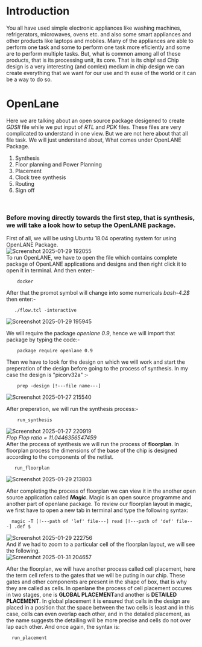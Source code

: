 # Introduction
You all have used simple electronic appliances like washing machines, refrigerators, microwaves, ovens etc. and also some smart appliances and other products like laptops and mobiles. Many of the appliances are able to perform one task and some to perform one task more eficiently and some are to perform multiple tasks. But, what is common among all of these products, that is its processing unit, its core. That is its chip!
ssd 
Chip design is a very interesting (and comlex) medium in chip design we can create everything that we want for our use and th euse of the world or it can be a way to do so.
# OpenLane
Here we are talking about an open source package desigened to create *GDSII* file while we put input of *RTL* and *PDK* files. These files are very complicated to understand in one view. But we are not here about that all file task. We will just understand about, What comes under OpenLANE Package.<br>
1. Synthesis
2. Floor planning and Power Planning
3. Placement
4. Clock tree synthesis
5. Routing
6. Sign off
<br>

### Before moving directly towards the first step, that is synthesis, we will take a look how to setup the OpenLANE package.
First of all, we will be using Ubuntu 18.04 operating system for using OpenLANE Package. <br>
![Screenshot 2025-01-29 192055](https://github.com/user-attachments/assets/ebea5fab-e6fe-44ac-864a-a6f23edf28cc)
<br>
To run OpenLANE, we have to open the file which contains complete package of OpenLANE applications and designs and then right click it to open it in terminal. And then enter:- <br>
```
    docker
```
After that the promot symbol will change into some numericals *bash-4.2$* then enter:-
```
   ./flow.tcl -interactive
```
![Screenshot 2025-01-29 195945](https://github.com/user-attachments/assets/fdc066a3-371a-43a2-923c-f0ee2119c7d9)

We will require the package <i>openlane 0.9</i>, hence we will import that package by typing the code:-
```
    package require openlane 0.9
```
Then we have to look for the design on which we will work and start the preperation of the design before going to the process of synthesis. In my case the design is "picorv32a" :-
```
    prep -design [!---file name---]
```
![Screenshot 2025-01-27 215540](https://github.com/user-attachments/assets/df5ef9c5-7184-427d-9d5c-48ec9bc5cf2d)

After preperation, we will run the synthesis process:-
```
    run_synthesis
```
![Screenshot 2025-01-27 220919](https://github.com/user-attachments/assets/63bd6252-8e16-4bb4-88c4-341d6cedc50d) <br>
<i>Flop Flop ratio = 11.0446356547459</i> <br>
After the process of synthesis we will run the process of **floorplan**. In floorplan process the dimensions of the base of the chip is designed according to the components of the netlist. 
```
   run_floorplan
```
![Screenshot 2025-01-29 213803](https://github.com/user-attachments/assets/e575ddfd-8f3c-40cf-bd61-a85b62bd3ba9)


After completing the process of floorplan we can view it in the another open source application called ***Magic***. Magic is an open source programme and another part of openlane package. To review our floorplan layout in magic, we first have to open a new tab in terminal and type the following syntax:
```
  magic -T [!---path of 'lef' file---] read [!---path of 'def' file---] .def $
```
![Screenshot 2025-01-29 222756](https://github.com/user-attachments/assets/811db2b9-7f80-4550-a956-12006bd61538) <br>
And if we had to zoom to a particular cell of the floorplan layout, we will see the following. <br>
![Screenshot 2025-01-31 204657](https://github.com/user-attachments/assets/c1bf6149-8ae0-458f-955c-db8dd38d6f8f) <br>

After the floorplan, we will have another process called cell placement, here the term cell refers to the gates that we will be puting in our chip. These gates and other components are present in the shape of box, that is why they are called as cells. In openlane the process of cell placement occures in two stages, one is **GLOBAL PLACEMENT**and another is **DETAILED PLACEMENT**. In global placement it is ensured that cells in the design are placed in a position that the space between the two cells is least and in this case, cells can even overlap each other, and in the detailed placement, as the name suggests the detailing will be more precise and cells do not over lap each other. And once again, the syntax is:
```
  run_placement
```
